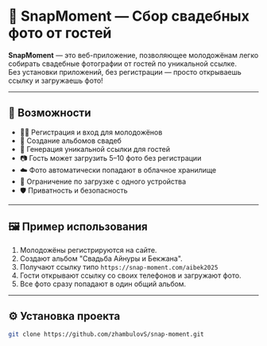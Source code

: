 # 📸 SnapMoment — Сбор свадебных фото от гостей

**SnapMoment** — это веб-приложение, позволяющее молодожёнам легко собирать свадебные фотографии от гостей по уникальной ссылке.  
Без установки приложений, без регистрации — просто открываешь ссылку и загружаешь фото!

---

## 🚀 Возможности

- 🧑‍💼 Регистрация и вход для молодожёнов
- 📁 Создание альбомов свадеб
- 🔗 Генерация уникальной ссылки для гостей
- 📷 Гость может загрузить 5–10 фото без регистрации
- ☁️ Фото автоматически попадают в облачное хранилище
- 🧹 Ограничение по загрузке с одного устройства
- 🛡 Приватность и безопасность

---

## 🖼 Пример использования

1. Молодожёны регистрируются на сайте.
2. Создают альбом "Свадьба Айнуры и Бекжана".
3. Получают ссылку типо `https://snap-moment.com/aibek2025`
4. Гости открывают ссылку со своих телефонов и загружают фото.
5. Все фото сразу попадают в один общий альбом.

---

## ⚙️ Установка проекта

```bash
git clone https://github.com/zhambulovS/snap-moment.git

